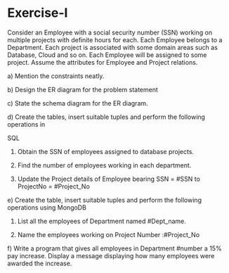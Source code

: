 # Exercise-I
Consider an Employee with a social security number (SSN) working on multiple projects with
definite hours for each. Each Employee belongs to a Department. Each project is associated
with some domain areas such as Database, Cloud and so on. Each Employee will be assigned
to some project. Assume the attributes for Employee and Project relations.

a) Mention the constraints neatly.

b) Design the ER diagram for the problem statement

c) State the schema diagram for the ER diagram.

d) Create the tables, insert suitable tuples and perform the following operations in

SQL

 1. Obtain the SSN of employees assigned to database projects.

 2. Find the number of employees working in each department.

 3. Update the Project details of Employee bearing SSN = #SSN to ProjectNo = #Project_No

e) Create the table, insert suitable tuples and perform the following operations using MongoDB

 1. List all the employees of Department named #Dept_name.

 2. Name the employees working on Project Number :#Project_No

f) Write a program that gives all employees in Department #number a 15% pay increase. Display a message displaying how many employees were awarded the
increase.